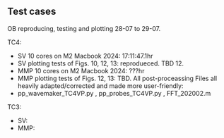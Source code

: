 ## Test cases
OB reproducing, testing and plotting 28-07 to 29-07.

TC4:
- SV 10 cores on M2 Macbook 2024: 17:11:47.1hr
- SV plotting tests of Figs. 10, 12, 13: reprodueced. TBD 12.
- MMP 10 cores on M2 Macbook 2024: ???hr
- MMP plotting tests of Figs. 12, 13: TBD.
All post-proceassing Files all heavily adapted/corrected and made more user-friendly:
- pp_wavemaker_TC4VP.py , pp_probes_TC4VP.py , FFT_202002.m



TC3:
- SV: 
- MMP: 

